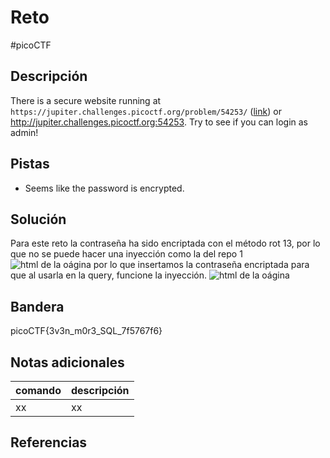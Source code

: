 # Reto
#picoCTF 
## Descripción
There is a secure website running at `https://jupiter.challenges.picoctf.org/problem/54253/` ([link](https://jupiter.challenges.picoctf.org/problem/54253/)) or http://jupiter.challenges.picoctf.org:54253. Try to see if you can login as admin!

## Pistas 
+ Seems like the password is encrypted.

## Solución
Para este reto la contraseña ha sido encriptada con el método rot 13, por lo que no se puede hacer una inyección como la del repo 1
![html de la oágina](/PicoCTF(clases)/Capturas/Irish-Name-Repo-3.png)
por lo que insertamos la contraseña encriptada para que al usarla en la query, funcione la inyección.
![html de la oágina](/PicoCTF(clases)/Capturas/Irish-Name-Repo-3(2).png)
## Bandera
picoCTF{3v3n_m0r3_SQL_7f5767f6}

## Notas adicionales
| comando | descripción |
|------------|---------------|
| xx | xx |

## Referencias

